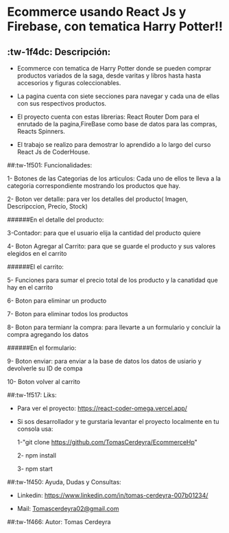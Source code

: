 # Ecommerce usando React Js y Firebase, con tematica Harry Potter!!

## :tw-1f4dc: Descripción:

- Ecommerce con tematica de Harry Potter donde se pueden comprar productos variados de la saga, desde varitas y libros hasta hasta accesorios y figuras coleccionables.

- La pagina cuenta con siete secciones para navegar y cada una de ellas con sus respectivos productos.

- El proyecto cuenta con estas librerias: React Router Dom para el enrutado de la pagina,FireBase como base de datos para las compras, Reacts Spinners.

- El trabajo se realizo para demostrar lo aprendido a lo largo del curso React Js de CoderHouse.

##:tw-1f501: Funcionalidades:

   1- Botones de las Categorias de los articulos: Cada uno de ellos te lleva a la categoria   correspondiente mostrando los productos que hay.
   
   2- Boton ver detalle: para ver los detalles del producto( Imagen, Descripccion, Precio, Stock)

######En el detalle del producto:

3-Contador: para que el usuario elija la cantidad del producto quiere

4- Boton Agregar al Carrito: para que se guarde el producto y sus valores elegidos en el carrito

######El el carrito:

5- Funciones para sumar el precio total de los producto y la canatidad que hay en el carrito 

6- Boton para eliminar un producto

7- Boton para eliminar todos los productos

8- Boton para termianr la compra: para llevarte a un formulario y concluir la compra agregando los datos

######En el formulario:

9- Boton enviar: para enviar a la base de datos los datos de usiario y devolverle su ID de compa 

10- Boton volver al carrito



##:tw-1f517: Liks:

- Para ver el proyecto: https://react-coder-omega.vercel.app/

- Si sos desarrollador y te gurstaria levantar el proyecto localmente en tu consola usa: 

    1-"git clone https://github.com/TomasCerdeyra/EcommerceHp" 

   2- npm install

   3- npm start

##:tw-1f450: Ayuda, Dudas y Consultas:
 - Linkedin: https://www.linkedin.com/in/tomas-cerdeyra-007b01234/
 
 - Mail: Tomascerdeyra02@gmail.com

##:tw-1f466: Autor: Tomas Cerdeyra

